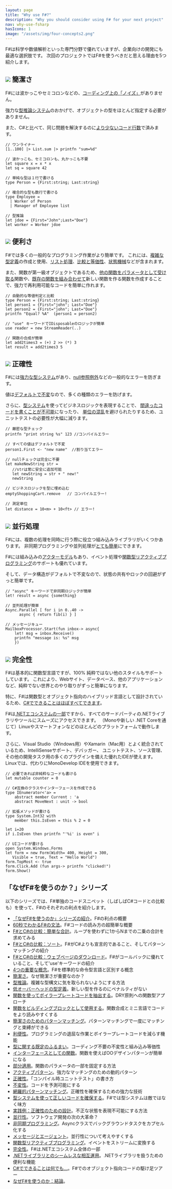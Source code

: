 ```yaml
---
layout: page
title: "Why use F#?"
description: "Why you should consider using F# for your next project"
nav: why-use-fsharp
hasIcons: 1
image: "/assets/img/four-concepts2.png"
---
```


F#は科学や数値解析といった専門分野で優れていますが、企業向けの開発にも最適な選択肢です。
次回のプロジェクトではF#を使うべきだと思える理由を5つ紹介します。

## ![](../assets/img/glyphicons/glyphicons_030_pencil.png) 簡潔さ

F#には波かっこやセミコロンなどの、[コーディング上の「ノイズ」](../posts/fvsc-sum-of-squares.md)がありません。

強力な[型推論システム](../posts/conciseness-type-inference.md)のおかげで、オブジェクトの型をほとんど指定する必要がありません。

また、C#と比べて、同じ問題を解決するのに[より少ないコード行数](../posts/fvsc-download.md)で済みます。

```
// ワンライナー
[1..100] |> List.sum |> printfn "sum=%d"

// 波かっこも、セミコロンも、丸かっこも不要
let square x = x * x
let sq = square 42 

// 単純な型は１行で書ける
type Person = {First:string; Last:string}

// 複合的な型も数行で書ける
type Employee = 
  | Worker of Person
  | Manager of Employee list

// 型推論
let jdoe = {First="John";Last="Doe"}
let worker = Worker jdoe
```

## ![](../assets/img/glyphicons/glyphicons_343_thumbs_up.png) 便利さ


F#では多くの一般的なプログラミング作業がより簡単です。
これには、[複雑な型定義](../posts/conciseness-type-definitions.md)の作成と使用、[リスト処理](../posts/conciseness-extracting-boilerplate.md)、[比較と等価性](../posts/convenience-types.md)、[状態機械](../posts/designing-with-types-representing-states.md)などが含まれます。


また、関数が第一級オブジェクトであるため、[他の関数をパラメータとして受け取る](../posts/conciseness-extracting-boilerplate.md)関数や、[既存の関数を組み合わせて](../posts/conciseness-functions-as-building-blocks.md)新しい関数を作る関数を作成することで、強力で再利用可能なコードを簡単に作れます。

```
// 自動的な等値判定と比較
type Person = {First:string; Last:string}
let person1 = {First="john"; Last="Doe"}
let person2 = {First="john"; Last="Doe"}
printfn "Equal? %A"  (person1 = person2)

// "use" キーワードでIDisposableのロジックが簡単
use reader = new StreamReader(..)

// 関数の合成が簡単
let add2times3 = (+) 2 >> (*) 3
let result = add2times3 5
```

## ![](../assets/img/glyphicons/glyphicons_150_check.png) 正確性


F#には[強力な型システム](../posts/correctness-type-checking.md)があり、[null参照例外](../posts/the-option-type.md#option-is-not-null)などの一般的なエラーを防ぎます。

値は[デフォルトで不変](../posts/correctness-immutability.md)なので、多くの種類のエラーを防げます。

さらに、[型システム](../posts/correctness-exhaustive-pattern-matching.md)を使ってビジネスロジックを表現することで、
[間違ったコードを書くことが不可能](../posts/designing-for-correctness.md)になったり、
[単位の混乱](../posts/units-of-measure.md)を避けられたりするため、ユニットテストの必要性が大幅に減ります。


```
// 厳密な型チェック
printfn "print string %s" 123 //コンパイルエラー

// すべての値はデフォルトで不変
person1.First <- "new name"  //割り当てエラー

// nullチェックは完全に不要
let makeNewString str = 
   //strは常に安全に追加可能
   let newString = str + " new!"
   newString

// ビジネスロジックを型に埋め込む
emptyShoppingCart.remove   // コンパイルエラー!

// 測定単位
let distance = 10<m> + 10<ft> // エラー!
```

## ![](../assets/img/glyphicons/glyphicons_054_clock.png) 並行処理 


F#には、複数の処理を同時に行う際に役立つ組み込みライブラリがいくつかあります。
非同期プログラミングや並列処理が[とても簡単](../posts/concurrency-async-and-parallel.md)にできます。

F#には組み込みの[アクターモデル](../posts/concurrency-actor-model.md)もあり、イベント処理や[関数型リアクティブプログラミング](../posts/concurrency-reactive.md)のサポートも優れています。

そして、データ構造がデフォルトで不変なので、状態の共有やロックの回避がずっと簡単です。

```
// "async" キーワードで非同期ロジックが簡単
let! result = async {something}

// 並列処理が簡単
Async.Parallel [ for i in 0..40 -> 
      async { return fib(i) } ]

// メッセージキュー
MailboxProcessor.Start(fun inbox-> async{
	let! msg = inbox.Receive()
	printfn "message is: %s" msg
	})
```

## ![](../assets/img/glyphicons/glyphicons_280_settings.png) 完全性

F#は基本的に関数型言語ですが、100% 純粋ではない他のスタイルもサポートしています。
これにより、Webサイト、データベース、他のアプリケーションなど、純粋でない世界とのやり取りがずっと簡単になります。

特に、F#は関数型とオブジェクト指向のハイブリッド言語として設計されているため、[C#でできることはほぼすべてできます](../posts/completeness-anything-csharp-can-do.md)。


F#は[.NETエコシステムの一部](../posts/completeness-seamless-dotnet-interop.md)ですから、すべてのサードパーティの.NETライブラリやツールにスムーズにアクセスできます。
（Monoや新しい .NET Coreを通じて）Linuxやスマートフォンなどのほとんどのプラットフォームで動作します。


さらに、Visual Studio（Windows用）やXamarin（Mac用）とよく統合されているため、IntelliSenseサポート、デバッガー、
ユニットテスト、ソース管理、その他の開発タスク用の多くのプラグインを備えた優れたIDEが使えます。
Linuxでは、代わりにMonoDevelop IDEを使用できます。

```
// 必要であれば非純粋なコードも書ける
let mutable counter = 0

// C#互換のクラスやインターフェースを作成できる
type IEnumerator<'a> = 
    abstract member Current : 'a
    abstract MoveNext : unit -> bool 

// 拡張メソッドが書ける
type System.Int32 with
    member this.IsEven = this % 2 = 0

let i=20
if i.IsEven then printfn "'%i' is even" i
	
// UIコードが書ける
open System.Windows.Forms 
let form = new Form(Width= 400, Height = 300, 
   Visible = true, Text = "Hello World") 
form.TopMost <- true
form.Click.Add (fun args-> printfn "clicked!")
form.Show()
```

## 「なぜF#を使うのか？」シリーズ

以下のシリーズでは、F#単独のコードスニペット（しばしばC#コードとの比較も）を使って、F#のそれぞれの利点を紹介します。

* [「なぜF#を使うのか」シリーズの紹介](../posts/why-use-fsharp-intro.md)。F#の利点の概要
* [60秒でわかるF#の文法](../posts/fsharp-in-60-seconds.md)。F#コードの読み方の超簡単な概要
* [F#とC#の比較：簡単な合計](../posts/fvsc-sum-of-squares.md)。ループを使わずに1からNまでの二乗の合計を求めてみる
* [F#とC#の比較：ソート](../posts/fvsc-quicksort.md)。F#がC#よりも宣言的であること、そしてパターンマッチングの紹介
* [F#とC#の比較：ウェブページのダウンロード](../posts/fvsc-download.md)。F#がコールバックに優れていること、そして'use'キーワードの紹介
* [4つの重要な概念](../posts/key-concepts.md)。F#を標準的な命令型言語と区別する概念
* [簡潔さ](../posts/conciseness-intro.md)。なぜ簡潔さが重要なのか？
* [型推論](../posts/conciseness-type-inference.md)。複雑な型構文に気を取られないようにする方法
* [低オーバーヘッドの型定義](../posts/conciseness-type-definitions.md)。新しい型を作るのにペナルティがない
* [関数を使ってボイラープレートコードを抽出する](../posts/conciseness-extracting-boilerplate.md)。DRY原則への関数型アプローチ
* [関数をビルディングブロックとして使用する](../posts/conciseness-functions-as-building-blocks.md)。関数合成とミニ言語でコードをより読みやすくする
* [簡潔さのためのパターンマッチング](../posts/conciseness-pattern-matching.md)。パターンマッチングで一度にマッチングと束縛ができる
* [利便性](../posts/convenience-intro.md)。プログラミングの退屈な作業とボイラープレートコードを減らす機能
* [型に関する既定のふるまい](../posts/convenience-types.md)。コーディング不要の不変性と組み込み等価性
* [インターフェースとしての関数](../posts/convenience-functions-as-interfaces.md)。関数を使えばOOデザインパターンが簡単になる
* [部分適用](../posts/convenience-partial-application.md)。関数のパラメータの一部を固定する方法
* [アクティブパターン](../posts/convenience-active-patterns.md)。強力なマッチングのための動的パターン
* [正確性](../posts/correctness-intro.md)。「コンパイル時ユニットテスト」の書き方
* [不変性](../posts/correctness-immutability.md)。コードを予測可能にする
* [網羅的パターンマッチング](../posts/correctness-exhaustive-pattern-matching.md)。正確性を確保するための強力な技術
* [型システムを使って正しいコードを確保する](../posts/correctness-type-checking.md)。F#では型システムは敵ではなく味方
* [実践例：正確性のための設計](../posts/designing-for-correctness.md)。不正な状態を表現不可能にする方法
* [並行性](../posts/concurrency-intro.md)。ソフトウェア開発の次の大革命？
* [非同期プログラミング](../posts/concurrency-async-and-parallel.md)。Asyncクラスでバックグラウンドタスクをカプセル化する
* [メッセージとエージェント](../posts/concurrency-actor-model.md)。並行性について考えやすくする
* [関数型リアクティブプログラミング](../posts/concurrency-reactive.md)。イベントをストリームに変換する
* [完全性](../posts/completeness-intro.md)。F#は.NETエコシステム全体の一部
* [.NETライブラリとのシームレスな相互運用](../posts/completeness-seamless-dotnet-interop.md)。.NETライブラリを扱うための便利な機能
* [C#でできることは何でも...](../posts/completeness-anything-csharp-can-do.md)。F#でのオブジェクト指向コードの駆け足ツアー
* [なぜF#を使うのか：結論](../posts/why-use-fsharp-conclusion.md)。
